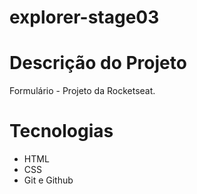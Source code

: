 # explorer-stage03

# Descrição do Projeto
Formulário - Projeto da Rocketseat.

# Tecnologias

- HTML
- CSS
- Git e Github
